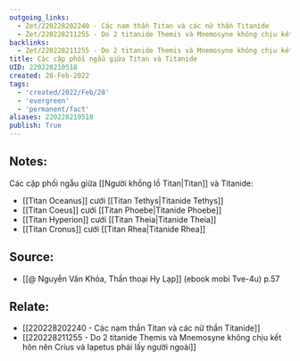 ```yaml
---
outgoing_links:
  - Zet/220228202240 - Các nam thần Titan và các nữ thần Titanide
  - Zet/220228211255 - Do 2 titanide Themis và Mnemosyne không chịu kết hôn nên Crius và Iapetus phải lấy người ngoài
backlinks:
  - Zet/220228211255 - Do 2 titanide Themis và Mnemosyne không chịu kết hôn nên Crius và Iapetus phải lấy người ngoài
title: Các cặp phối ngẫu giữa Titan và Titanide
UID: 220228210518
created: 28-Feb-2022
tags:
  - 'created/2022/Feb/28'
  - 'evergreen'
  - 'permanent/fact'
aliases: 220228210518
publish: True
---
```

## Notes:
Các cặp phối ngẫu giữa [[Người khổng lồ Titan|Titan]] và Titanide:

- [[Titan Oceanus]] cưới [[Titan Tethys|Titanide Tethys]]
- [[Titan Coeus]] cưới [[Titan Phoebe|Titanide Phoebe]]
- [[Titan Hyperion]] cưới [[Titan Theia|Titanide Theia]]
- [[Titan Cronus]] cưới [[Titan Rhea|Titanide Rhea]]

## Source:
- [[@ Nguyễn Văn Khỏa, Thần thoại Hy Lạp]] (ebook mobi Tve-4u) p.57

## Relate:
- [[220228202240 - Các nam thần Titan và các nữ thần Titanide]]
- [[220228211255 - Do 2 titanide Themis và Mnemosyne không chịu kết hôn nên Crius và Iapetus phải lấy người ngoài]]